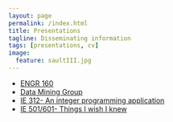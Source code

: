 ```yaml
---
layout: page
permalink: /index.html
title: Presentations
tagline: Disseminating information
tags: [presentations, cv]
image:
  feature: saultIII.jpg
---
```


* [ENGR 160](/somewhere)
* [Data Mining Group](/Data_Mining_Group)
* [IE 312- An integer programming application](/presentations/IE312)
* [IE 501/601- Things I wish I knew](/presentations/IE601)
